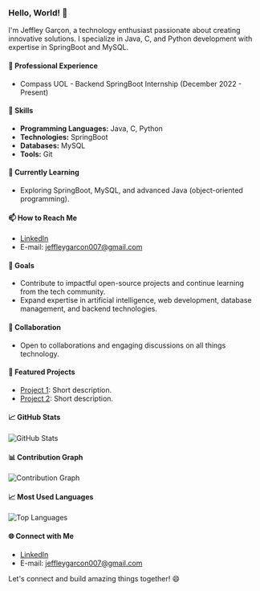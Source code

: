 ### Hello, World! 👋

I'm Jeffley Garçon, a technology enthusiast passionate about creating innovative solutions. I specialize in Java, C, and Python development with expertise in SpringBoot and MySQL.

#### 💼 Professional Experience
- Compass UOL - Backend SpringBoot Internship (December 2022 - Present)

#### 🚀 Skills
- **Programming Languages:** Java, C, Python
- **Technologies:** SpringBoot
- **Databases:** MySQL
- **Tools:** Git

#### 🌱 Currently Learning
- Exploring SpringBoot, MySQL, and advanced Java (object-oriented programming).

#### 📫 How to Reach Me
- [LinkedIn](www.linkedin.com/in/jeffley-garçon-177482292)
- E-mail: jeffleygarcon007@gmail.com

#### 🎯 Goals
- Contribute to impactful open-source projects and continue learning from the tech community.
- Expand expertise in artificial intelligence, web development, database management, and backend technologies.

#### 🤝 Collaboration
- Open to collaborations and engaging discussions on all things technology.

#### 🚀 Featured Projects
- [Project 1](link-to-project-1): Short description.
- [Project 2](link-to-project-2): Short description.

#### 📈 GitHub Stats
![GitHub Stats](https://github-readme-stats.vercel.app/api?username=Jeffleyg&show_icons=true&count_private=true&hide=contribs&theme=graywhite)

#### 📊 Contribution Graph
![Contribution Graph](https://github-readme-streak-stats.herokuapp.com/?user=Jeffleyg&theme=default)

#### 📈 Most Used Languages
![Top Languages](https://github-readme-stats.vercel.app/api/top-langs/?username=Jeffleyg&layout=compact&theme=graywhite)

#### 🌐 Connect with Me
- [LinkedIn](www.linkedin.com/in/jeffley-garçon-177482292)
- E-mail: jeffleygarcon007@gmail.com

Let's connect and build amazing things together! 😄
